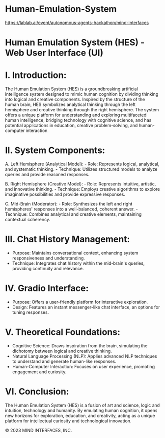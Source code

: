 # Human-Emulation-System

https://lablab.ai/event/autonomous-agents-hackathon/mind-interfaces

# Human Emulation System (HES) - Web User Interface (UI)

# I. Introduction:

   The Human Emulation System (HES) is a groundbreaking artificial intelligence system designed to mimic human cognition by dividing thinking into logical and creative components. Inspired by the structure of the human brain, HES symbolizes analytical thinking through the left hemisphere and creative thinking through the right hemisphere. The system offers a unique platform for understanding and exploring multifaceted human intelligence, bridging technology with cognitive science, and has potential applications in education, creative problem-solving, and human-computer interaction.

# II. System Components:

   A. Left Hemisphere (Analytical Model):
      - Role: Represents logical, analytical, and systematic thinking.
      - Technique: Utilizes structured models to analyze queries and provide reasoned responses.

   B. Right Hemisphere (Creative Model):
      - Role: Represents intuitive, artistic, and innovative thinking.
      - Technique: Employs creative algorithms to explore imaginative possibilities and provide expressive responses.

   C. Mid-Brain (Moderator):
      - Role: Synthesizes the left and right hemispheres' responses into a well-balanced, coherent answer.
      - Technique: Combines analytical and creative elements, maintaining contextual coherency.

# III. Chat History Management:

   - Purpose: Maintains conversational context, enhancing system responsiveness and understanding.
   - Technique: Integrates chat history within the mid-brain's queries, providing continuity and relevance.

# IV. Gradio Interface:

   - Purpose: Offers a user-friendly platform for interactive exploration.
   - Design: Features an instant messenger-like chat interface, an options for tuning responses.

# V. Theoretical Foundations:

   - Cognitive Science: Draws inspiration from the brain, simulating the dichotomy between logical and creative thinking.
   - Natural Language Processing (NLP): Applies advanced NLP techniques to understand and generate human-like responses.
   - Human-Computer Interaction: Focuses on user experience, promoting engagement and curiosity.

# VI. Conclusion:

   The Human Emulation System (HES) is a fusion of art and science, logic and intuition, technology and humanity. By emulating human cognition, it opens new horizons for exploration, education, and creativity, acting as a unique platform for intellectual curiosity and technological innovation.

© 2023 MIND INTERFACES, INC.
